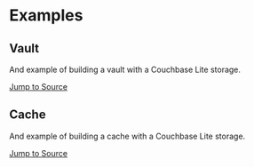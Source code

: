 # Examples

## Vault

And example of building a vault with a Couchbase Lite storage.

[Jump to Source](https://github.com/ivoleitao/stash/blob/develop/packages/stash_cbl/example/vault)

## Cache

And example of building a cache with a Couchbase Lite storage.

[Jump to Source](https://github.com/ivoleitao/stash/blob/develop/packages/stash_cbl/example/cache)
